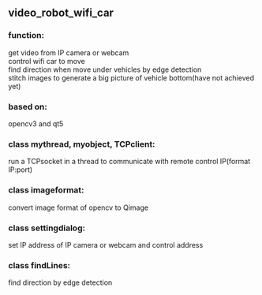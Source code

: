 ## video_robot_wifi_car
### function:  
  get video from IP camera or webcam  
  control wifi car to move  
  find direction when move under vehicles by edge detection  
  stitch images to generate a big picture of vehicle bottom(have not achieved yet)  
  
### based on:   
  opencv3 and qt5  
    
### class mythread, myobject, TCPclient:  
  run a TCPsocket in a thread to communicate with remote control IP(format IP:port)  
  
### class imageformat:   
  convert image format of opencv to Qimage  
  
### class settingdialog:  
  set IP address of IP camera or webcam and control address  
  
### class findLines:  
  find direction by edge detection
